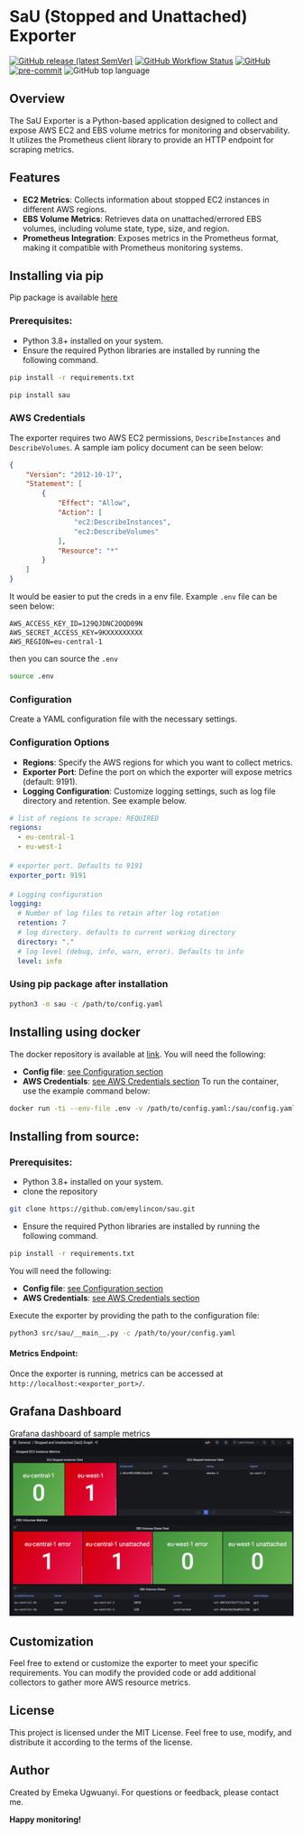 # SaU (Stopped and Unattached) Exporter
[![GitHub release (latest SemVer)](https://img.shields.io/github/v/release/emylincon/sau?sort=semver&style=for-the-badge)](https://github.com/emylincon/sau/releases)
[![GitHub Workflow Status](https://img.shields.io/github/actions/workflow/status/emylincon/sau/python-app.yml?branch=main&style=for-the-badge)](https://github.com/emylincon/sau/actions)
[![GitHub](https://img.shields.io/github/license/emylincon/sau?style=for-the-badge)](https://github.com/emylincon/sau/blob/main/LICENSE)
[![pre-commit](https://img.shields.io/badge/pre--commit-enabled-brightgreen?logo=pre-commit&logoColor=white&style=for-the-badge)](https://github.com/pre-commit/pre-commit)
![GitHub top language](https://img.shields.io/github/languages/top/emylincon/sau?style=for-the-badge)

## Overview

The SaU Exporter is a Python-based application designed to collect and expose AWS EC2 and EBS volume metrics for monitoring and observability. It utilizes the Prometheus client library to provide an HTTP endpoint for scraping metrics.

## Features
* **EC2 Metrics**: Collects information about stopped EC2 instances in different AWS regions.
* **EBS Volume Metrics**: Retrieves data on unattached/errored EBS volumes, including volume state, type, size, and region.
* **Prometheus Integration**: Exposes metrics in the Prometheus format, making it compatible with Prometheus monitoring systems.

## Installing via pip
Pip package is available [here](https://pypi.org/project/sau/)
### Prerequisites:
* Python 3.8+ installed on your system.
* Ensure the required Python libraries are installed by running the following command.
```bash
pip install -r requirements.txt
```
```bash
pip install sau
```
### AWS Credentials
The exporter requires two AWS EC2 permissions, `DescribeInstances` and `DescribeVolumes`. A sample iam policy document can be seen below:
```json
{
    "Version": "2012-10-17",
    "Statement": [
        {
            "Effect": "Allow",
            "Action": [
                "ec2:DescribeInstances",
                "ec2:DescribeVolumes"
            ],
            "Resource": "*"
        }
    ]
}
```
It would be easier to put the creds in a env file. Example `.env` file can be seen below:
```env
AWS_ACCESS_KEY_ID=129QJDNC2OQD09N
AWS_SECRET_ACCESS_KEY=9KXXXXXXXXX
AWS_REGION=eu-central-1
```
then you can source the `.env`
```bash
source .env
```
### Configuration
Create a YAML configuration file with the necessary settings.
### Configuration Options
* **Regions**: Specify the AWS regions for which you want to collect metrics.
* **Exporter Port**: Define the port on which the exporter will expose metrics (default: 9191).
* **Logging Configuration**: Customize logging settings, such as log file directory and retention.
See example below.
```yaml
# list of regions to scrape: REQUIRED
regions:
  - eu-central-1
  - eu-west-1

# exporter port. Defaults to 9191
exporter_port: 9191

# Logging configuration
logging:
  # Number of log files to retain after log rotation
  retention: 7
  # log directory. defaults to current working directory
  directory: "."
  # log level (debug, info, warn, error). Defaults to info
  level: info
```

### Using pip package after installation
```bash
python3 -m sau -c /path/to/config.yaml
```

## Installing using docker
The docker repository is available at [link](https://hub.docker.com/repository/docker/ugwuanyi/sau/general). You will need the following:
* **Config file**: [see Configuration section](#configuration)
* **AWS Credentials**: [see AWS Credentials section](#aws-credentials)
To run the container, use the example command below:
```bash
docker run -ti --env-file .env -v /path/to/config.yaml:/sau/config.yaml ugwuanyi/sau:latest -c /sau/config.yaml
```

## Installing from source:
### Prerequisites:
* Python 3.8+ installed on your system.
* clone the repository
```bash
git clone https://github.com/emylincon/sau.git
```
* Ensure the required Python libraries are installed by running the following command.
```bash
pip install -r requirements.txt
```
You will need the following:
* **Config file**: [see Configuration section](#configuration)
* **AWS Credentials**: [see AWS Credentials section](#aws-credentials)

Execute the exporter by providing the path to the configuration file:

```bash
python3 src/sau/__main__.py -c /path/to/your/config.yaml
```

#### Metrics Endpoint:
Once the exporter is running, metrics can be accessed at `http://localhost:<exporter_port>/`.

## Grafana Dashboard
Grafana dashboard of sample metrics
![Grafana dashboard](images/grafana.png)

## Customization
Feel free to extend or customize the exporter to meet your specific requirements. You can modify the provided code or add additional collectors to gather more AWS resource metrics.

## License
This project is licensed under the MIT License. Feel free to use, modify, and distribute it according to the terms of the license.

## Author
Created by Emeka Ugwuanyi. For questions or feedback, please contact me.


**Happy monitoring!**
